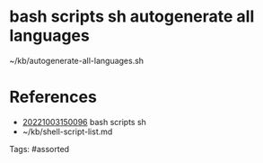 # bash scripts sh autogenerate all languages
~/kb/autogenerate-all-languages.sh

# References
- [20221003150096](/zet/20221003150096/) bash scripts sh
- ~/kb/shell-script-list.md

Tags:
    #assorted

